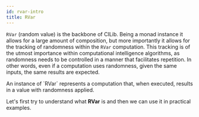 ```yaml
---
id: rvar-intro
title: RVar
---
```


`RVar` (random value) is the backbone of CILib.
Being a monad instance it allows for a large amount of composition, but more importantly it allows for the tracking of randomness within the `RVar` computation.
This tracking is of the utmost importance within computational intelligence algorithms, as randomness needs to be controlled in a manner that facilitates repetition.
In other words, even if a computation uses randomness, given the same inputs, the same results are expected.

<div class="callout callout-info">
An instance of `RVar` represents a computation that, when executed, results in a value with randomness applied.
</div>

Let's first try to understand what **RVar** is and then we can use it in practical examples.
